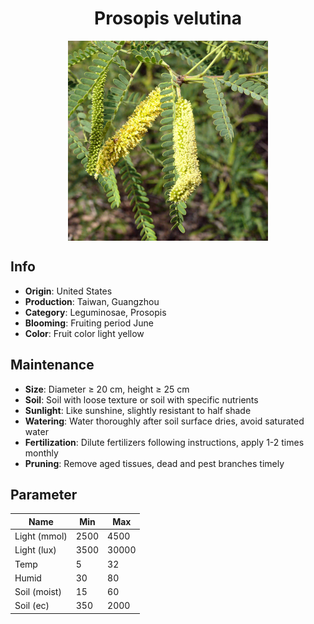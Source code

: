<h1 align='center'>Prosopis velutina</h1>
<p align="center">
    <img 
        align='center'
        width='320'
        src="../images/prosopis velutina.png" 
        alt='Prosopis velutina' />
</p>

## Info

 - **Origin**: United States
 - **Production**: Taiwan, Guangzhou
 - **Category**: Leguminosae, Prosopis
 - **Blooming**: Fruiting period June
 - **Color**: Fruit color light yellow

## Maintenance

 - **Size**: Diameter ≥ 20 cm, height ≥ 25 cm
 - **Soil**: Soil with loose texture or soil with specific nutrients
 - **Sunlight**: Like sunshine, slightly resistant to half shade
 - **Watering**: Water thoroughly after soil surface dries, avoid saturated water
 - **Fertilization**: Dilute fertilizers following instructions, apply 1-2 times monthly
 - **Pruning**: Remove aged tissues, dead and pest branches timely

## Parameter

| Name         | Min  | Max   |
|--------------|------|-------|
| Light (mmol) | 2500 | 4500  |
| Light (lux)  | 3500 | 30000 |
| Temp         | 5    | 32    |
| Humid        | 30   | 80    |
| Soil (moist) | 15   | 60    |
| Soil (ec)    | 350  | 2000  |